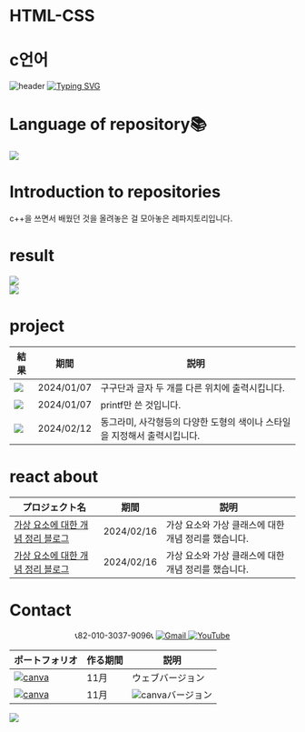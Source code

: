 # HTML-CSS
#  c언어
![header](https://capsule-render.vercel.app/api?type=egg&color=gradient&height=300&section=header&text=welcome%2&fontSize=50&desc=C언어%20개발%20페이지)
[![Typing SVG](https://readme-typing-svg.demolab.com?font=Fira+Code&pause=1000&color=F76F00&background=FFBD2F00&random=false&width=435&lines=%E3%81%A9%E3%81%86%E3%81%9E%E3%82%88%E3%82%8D%E3%81%97%E3%81%8F%E3%81%8A%E3%81%AD%E3%81%8C%E3%81%84%E3%81%97%E3%81%BE%E3%81%99%E3%80%82)](https://git.io/typing-svg)

# Language of repository📚
<img src="https://img.shields.io/badge/C++-00599C?style=flat-square&logo=C%2B%2B&logoColor=white"/>

# Introduction to repositories <br> 
c++을 쓰면서 배웠던 것을 올려놓은 걸 모아놓은 레파지토리입니다.

# result
 <a href="https://github.com/do04200611/C/blob/main/easywin32retest/easywin32retest/easywin32retest.cpp">
    <img src="https://github.com/do04200611/cplusplus/assets/74278578/ff06f7ed-4bde-4d0c-92f3-7226b5152756">
  </a><br>
<a href="https://github.com/do04200611/C/blob/main/easywin32retest/easywin32retest/Rectangel.cpp">
   <img src="https://github.com/do04200611/C/assets/74278578/86bfef3f-c266-4ec1-bc99-b57fdbde30bd">
</a>

 # project

  |結果                                                                                                                                                            | 期間          | 説明               |
  |----------------------------------------------------------------------------------------------------------------------------------------------------------------|---------------|--------------------|
  |<a href="https://github.com/do04200611/HTML-CSS/blob/main/pseudoe-element.html"><img src="https://github.com/do04200611/HTML-CSS/assets/74278578/1c8e273c-2bf8-41cc-9285-0e112abe3154"></a>|2024/01/07|구구단과 글자 두 개를 다른 위치에 출력시킵니다.|
 |<a href="https://github.com/do04200611/C/blob/main/helloworld/helloworld/%EC%86%8C%EC%8A%A4.cpp"><img src="https://github.com/do04200611/C/assets/74278578/84dc1d31-2abb-4264-8c79-cca8cb7112ae"></a>|2024/01/07|printf만 쓴 것입니다. | 
 | <a href="https://github.com/do04200611/C/blob/main/easywin32retest/easywin32retest/Rectangel.cpp"><img src="https://github.com/do04200611/C/assets/74278578/f55f9901-fea9-4c73-bd61-24fcf0152676"></a>|2024/02/12|동그라미, 사각형등의 다양한 도형의 색이나 스타일을 지정해서 출력시킵니다.| 


# react about
  | プロジェクト名           | 期間          | 説明                 |
  |------------------------|---------------|--------------------|
  |[가상 요소에 대한 개념 정리 블로그]([https://kim-kang-hyun.tistory.com/5])|2024/02/16|가상 요소와 가상 클래스에 대한 개념 정리를 했습니다.|
  |[가상 요소에 대한 개념 정리 블로그]([https://kim-kang-hyun.tistory.com/10])|2024/02/16|가상 요소와 가상 클래스에 대한 개념 정리를 했습니다.|
 
# Contact 


<p align="center">
  📞82-010-3037-9096📞
  <a href="mailto:a01030379096@gmail.com">
    <img src="https://img.shields.io/badge/-Gmail-red?style=for-the-badge&logo=Gmail" alt="Gmail">
  </a>
  <a href="https://www.youtube.com/channel/UC484ZJMavtoPOI4ey-HFdCA">
   <img src="https://img.shields.io/badge/-YouTube-red?style=for-the-badge&logo=youtube"  alt="YouTube">
 </a> <br>
 
  | ポートフォリオ           |  作る期間     |            説明  |
  |------------------------|---------------|----------------------------------------------|
  |<a href="https://kimganghyeon.my.canva.site/kimganghyeon"><img src="https://img.shields.io/badge/canva-purple?style=for-the-badge&logo=canva" alt="canva"></a>|11月|ウェブバージョン|
  |<a href="https://www.canva.com/design/DAFzY5opUiA/Ge33dSKE16cErBaDJDp-BA/edit"><img src="https://img.shields.io/badge/canva-purple?style=for-the-badge&logo=canva" alt="canva"></a>|11月|<img src="https://img.shields.io/badge/canva-purple?style=for-the-badge&logo=canva" alt="canva">バージョン|
</p>
<img src="https://capsule-render.vercel.app/api?type=egg&color=gradient&height=300&text=Thank%20you%20for%20watching.&section=footer" />
